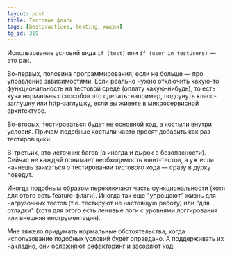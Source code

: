 ```yaml
---
layout: post
title: Тестовые флаги
tags: [bestpractices, testing, мысли]
tg_id: 319
---
```

Использование условий вида `if (test)` или `if (user in testUsers)` — это рак.

Во-первых, половина программирования, если не больше — про управление зависимостями. Если реально нужно отключить какую-то функциональность на тестовой среде (оплату какую-нибудь), то есть куча нормальных способов это сделать: например, подсунуть класс-заглушку или http-заглушку, если вы живете в микросервисной архитектуре.

Во-вторых, тестироваться будет не основной код, а костыли внутри условия. Причем подобные костыли часто просят добавить как раз тестировщики.

В-третьих, это источник багов (а иногда и дырок в безопасности). Сейчас не каждый понимает необходимость юнит-тестов, а уж если начнешь заикаться о тестировании *тестового* кода — сразу в дурку поведут. 

Иногда подобным образом переключают часть функциональности (хотя для этого есть feature-флаги). Иногда так еще "упрощают" жизнь для нагрузочных тестов (т.е. тестируют не настоящую работу) или "для отладки" (хотя для этого есть ленивые логи с уровнями логгирования или внешняя инструментация). 

Мне тяжело придумать нормальные обстоятельства, когда использование подобных условий будет оправдано. А поддерживать их накладно, они осложняют рефакторинг и засоряют код.

